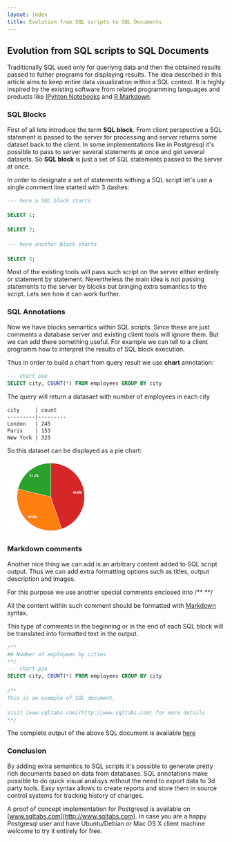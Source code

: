 ```yaml
---
layout: index
title: Evolution from SQL scripts to SQL Documents
---
```

## Evolution from SQL scripts to SQL Documents

Traditionally SQL used only for queriyng data and then the obtained results passed to futher programs for displaying results.
The idea described in this article aims to keep entire data visualization within a SQL context. 
It is highly inspired by the existing software from related programming languages and 
products like [IPyhton Notebooks](http://ipython.org/notebook.html) and [R Markdown](http://rmarkdown.rstudio.com).

### SQL Blocks

First of all lets introduce the term **SQL block**.
From client perspective a SQL statement is passed to the server for processing and server returns some dataset back to the client.
In some implementations like in Postgresql it's possible to pass to server several statements at once and get several datasets.
So **SQL block** is just a set of SQL statements passed to the server at once. 

In order to designate a set of statements withing a SQL script let's use a single comment line started with 3 dashes:

``` sql
--- here a SQL block starts

SELECT 1;

SELECT 2;

--- here another block starts

SELECT 3;

```

Most of the existing tools will pass such script on the server either entirely or statement by statement.
Nevertheless the main idea is not passing statements to the server by blocks but bringing extra semantics to the script.
Lets see how it can work further.

### SQL Annotations

Now we have blocks semantics within SQL scripts. Since these are just comments a database server and existing client tools will ignore them.
But we can add there something useful. For example we can tell to a client programm how to interpret the results of SQL block execution.

Thus in order to build a chart from query result we use **chart** annotation:

``` sql
--- chart pie
SELECT city, COUNT(*) FROM employees GROUP BY city
```

The query will return a datasaet with number of employees in each city

    city	 | count
    ---------|---------
    London	 | 245
    Paris	 | 153
    New York | 323

So this dataset can be displayed as a pie chart:

![](/images/pie_chart.png)


### Markdown comments

Another nice thing we can add is an arbitrary content added to SQL script output.
Thus we can add extra formatting options such as titles, output description and images.

For this purpose we use another special comments enclosed into /** **/

All the content within such comment should be formatted with [Markdown](http://daringfireball.net/projects/markdown/) syntax.

This type of comments in the beginning or in the end of each SQL block will be translated into formatted text in the output.


``` sql
/**
## Number of employees by cities
**/
--- chart pie
SELECT city, COUNT(*) FROM employees GROUP BY city

/**
This is an example of SQL document.

Visit [www.sqltabs.com](http://www.sqltabs.com) for more details
**/
```

The complete output of the above SQL document is available [here](http://www.sqltabs.com/api/1.0/docs/f3cadc311183668313d2c3ad899fe19e)

### 


### Conclusion

By adding extra semantics to SQL scripts it's possible to generate pretty rich documents based on data from databases.
SQL annotations make possible to do quick visual analisys without the need to export data to 3d party tools.
Easy syntax allows to create reports and store them in source control systems for tracking history of changes.


A proof of concept implementation for Postgresql is available on [www.sqltabs.com](http://www.sqltabs.com).
In case you are a happy Postgresql user and have Ubuntu/Debian or Mac OS X client machine welcome to try it entirely for free.



